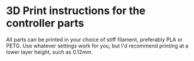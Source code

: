 # 3D Print instructions for the controller parts

All parts can be printed in your choice of stiff filament, preferably PLA or PETG. Use whatever settings work for you, but I'd recommend printing at a lower layer height, such as 0.12mm.
